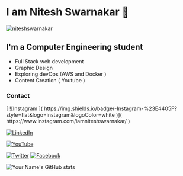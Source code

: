 <!--
**niteshswarnakar/niteshswarnakar** is a ✨ _special_ ✨ repository because its `README.md` (this file) appears on your GitHub profile.

Here are some ideas to get you started:


-->

# I am Nitesh Swarnakar 👋

<p align="left"> <img src="https://komarev.com/ghpvc/?username=niteshswarnakar&label=Profile%20views&color=0e75b6&style=flat" alt="niteshswarnakar" /> </p>

## I'm a Computer Engineering student

- Full Stack web development
- Graphic Design
- Exploring devOps (AWS and Docker )
- Content Creation ( Youtube )

<h3 align="left">Contact</h3>
[
![Instagram
](
https://img.shields.io/badge/-Instagram-%23E4405F?style=flat&logo=instagram&logoColor=white
)](
https://www.instagram.com/iamniteshswarnakar/
)

[
![LinkedIn
](
https://img.shields.io/badge/-LinkedIn-%230077B5?style=flat&logo=linkedin&logoColor=white
)](
https://www.linkedin.com/in/nitesh-swarnakar-75411a142/?originalSubdomain=np/
)

[
![YouTube
](
https://img.shields.io/badge/-YouTube-%23FF0000?style=flat&logo=youtube&logoColor=white
)](
https://www.youtube.com/channel/UC1TV12WBhgkRHc7ACXlA0hg
)


[![Twitter](https://img.shields.io/badge/-Twitter-%231DA1F2?style=flat&logo=twitter&logoColor=white)](https://twitter.com/NiteshSwarnakar)
[
![Facebook
](
https://img.shields.io/badge/-Facebook-%231877F2?style=flat&logo=facebook&logoColor=white
)](
https://www.facebook.com/nitesh.sunar/
)


![
Your Name's GitHub stats
](
https://github-readme-stats.vercel.app/api?username=niteshswarnakar&show_icons=true
)
